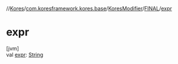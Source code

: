 //[Kores](../../../../index.md)/[com.koresframework.kores.base](../../index.md)/[KoresModifier](../index.md)/[FINAL](index.md)/[expr](expr.md)

# expr

[jvm]\
val [expr](expr.md): [String](https://kotlinlang.org/api/latest/jvm/stdlib/kotlin/-string/index.html)
